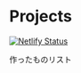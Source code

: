 # Projects

[![Netlify Status](https://api.netlify.com/api/v1/badges/5825fc15-18d5-4948-86b9-6516d6a2419d/deploy-status)](https://app.netlify.com/sites/heuristic-feynman-b7530b/deploys)

作ったものリスト
